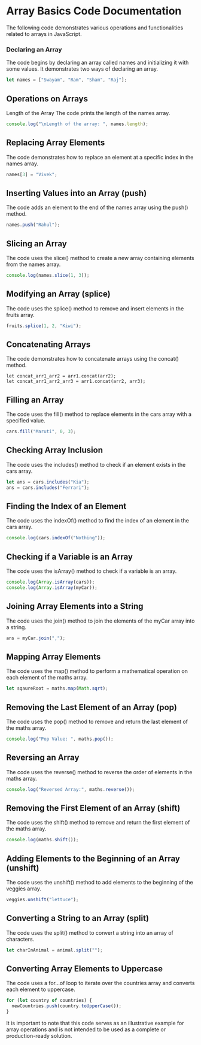 # Array Basics Code Documentation

The following code demonstrates various operations and functionalities related to arrays in JavaScript.

### Declaring an Array

The code begins by declaring an array called names and initializing it with some values. It demonstrates two ways of declaring an array.

```js
let names = ["Swayam", "Ram", "Sham", "Raj"];
```

## Operations on Arrays

Length of the Array
The code prints the length of the names array.

```js
console.log("\nLength of the array: ", names.length);
```

## Replacing Array Elements

The code demonstrates how to replace an element at a specific index in the names array.

```js
names[3] = "Vivek";
```

## Inserting Values into an Array (push)

The code adds an element to the end of the names array using the push() method.

```js
names.push("Rahul");
```

## Slicing an Array

The code uses the slice() method to create a new array containing elements from the names array.

```js
console.log(names.slice(1, 3));
```

## Modifying an Array (splice)

The code uses the splice() method to remove and insert elements in the fruits array.

```js
fruits.splice(1, 2, "Kiwi");
```

## Concatenating Arrays

The code demonstrates how to concatenate arrays using the concat() method.

```
let concat_arr1_arr2 = arr1.concat(arr2);
let concat_arr1_arr2_arr3 = arr1.concat(arr2, arr3);
```

## Filling an Array

The code uses the fill() method to replace elements in the cars array with a specified value.

```js
cars.fill("Maruti", 0, 3);
```

## Checking Array Inclusion

The code uses the includes() method to check if an element exists in the cars array.

```js
let ans = cars.includes("Kia");
ans = cars.includes("Ferrari");
```

## Finding the Index of an Element

The code uses the indexOf() method to find the index of an element in the cars array.

```js
console.log(cars.indexOf("Nothing"));
```

## Checking if a Variable is an Array

The code uses the isArray() method to check if a variable is an array.

```js
console.log(Array.isArray(cars));
console.log(Array.isArray(myCar));
```

## Joining Array Elements into a String

The code uses the join() method to join the elements of the myCar array into a string.

```js
ans = myCar.join(",");
```

## Mapping Array Elements

The code uses the map() method to perform a mathematical operation on each element of the maths array.

```js
let sqaureRoot = maths.map(Math.sqrt);
```

## Removing the Last Element of an Array (pop)

The code uses the pop() method to remove and return the last element of the maths array.

```js
console.log("Pop Value: ", maths.pop());
```
## Reversing an Array

The code uses the reverse() method to reverse the order of elements in the maths array.

```js
console.log("Reversed Array:", maths.reverse());
```

## Removing the First Element of an Array (shift)

The code uses the shift() method to remove and return the first element of the maths array.

```js
console.log(maths.shift());
```

## Adding Elements to the Beginning of an Array (unshift)

The code uses the unshift() method to add elements to the beginning of the veggies array.

```js
veggies.unshift("lettuce");
```

## Converting a String to an Array (split)

The code uses the split() method to convert a string into an array of characters.

```js
let charInAnimal = animal.split("");
```

## Converting Array Elements to Uppercase

The code uses a for...of loop to iterate over the countries array and converts each element to uppercase.

```js
for (let country of countries) {
  newCountries.push(country.toUpperCase());
}
```

It is important to note that this code serves as an illustrative example for array operations and is not intended to be used as a complete or production-ready solution.